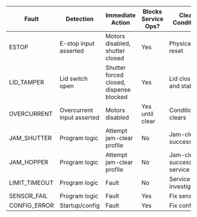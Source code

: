 | Fault | Detection | Immediate Action | Blocks Service Ops? | Clear Condition | Audit Entry |
|------|-----------|------------------|---------------------|-----------------|-------------|
| ESTOP | E-stop input asserted | Motors disabled, shutter closed | Yes | Physical reset | Yes |
| LID_TAMPER | Lid switch open | Shutter forced closed, dispense blocked | Yes | Lid closed and stable | Yes |
| OVERCURRENT | Overcurrent input asserted | Motors disabled | Yes until clear | Condition clears | Yes |
| JAM_SHUTTER | Program logic | Attempt jam-clear profile | No | Jam-clear success | Yes |
| JAM_HOPPER | Program logic | Attempt jam-clear profile | No | Jam-clear success or service | Yes |
| LIMIT_TIMEOUT | Program logic | Fault | No | Service investigation | Yes |
| SENSOR_FAIL | Program logic | Fault | Yes | Fix sensor | Yes |
| CONFIG_ERROR | Startup/config | Fault | Yes | Fix config | Yes |
